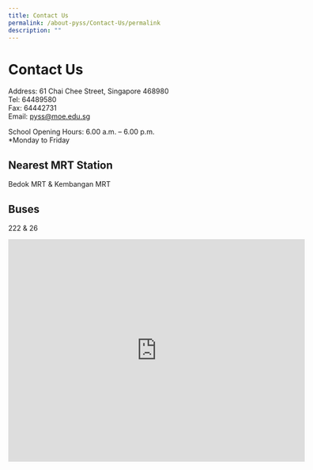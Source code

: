 ```yaml
---
title: Contact Us
permalink: /about-pyss/Contact-Us/permalink
description: ""
---
```

Contact Us
==========

  
Address: 61 Chai Chee Street, Singapore 468980  
Tel: 64489580 <br>
Fax: 64442731
<br>Email:&nbsp;[pyss@moe.edu.sg](mailto:pyss@moe.edu.sg)  
  

School Opening Hours: 6.00 a.m. – 6.00 p.m.
<br>\*Monday to Friday


Nearest MRT Station
-------------------

Bedok MRT &amp; Kembangan MRT
  

Buses
-----

222 &amp; 26

<iframe allowfullscreen="" style="border:0;" frameborder="0" height="450" width="600" src="https://www.google.com/maps/embed?pb=!1m18!1m12!1m3!1d3988.7471158734234!2d103.91816465063572!3d1.3277214620104925!2m3!1f0!2f0!3f0!3m2!1i1024!2i768!4f13.1!3m3!1m2!1s0x31da3d5342b19d57%3A0xb21c39f2cdb5fe65!2sPing%20Yi%20Secondary%20School!5e0!3m2!1sen!2ssg!4v1567418710110!5m2!1sen!2ssg"></iframe>